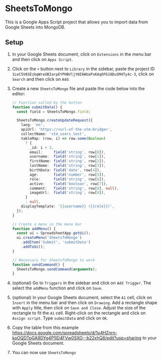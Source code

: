 # SheetsToMongo

This is a Google Apps Script project that allows you to import data from Google Sheets into MongoDB.

## Setup

1. In your Google Sheets document, click on `Extensions` in the menu bar and then click on `Apps Script`.

2. Click on the `+` button next to `Library` in the sidebar,
    paste the project ID `1LeC5V6SEzbqWreUBIarpEYPHBVljtNI6WUaPxKAqOF618DuSM4Ty4c-3`,
    click on `Search` and then click on `Add`.

3. Create a new `SheetsToMongo` file and paste the code below into the editor:

    ```typescript
    // Function called by the button
    function submitData() {
      const field = SheetsToMongo.field;

      SheetsToMongo.createUpdateRequest({
        lang: 'en',
        apiUrl: 'https://<url-of-the-stm-bridge>',
        collectName: 'stm_users_test',
        tableMap: (row, i) => row.some(Boolean)
          ? {
            _id: i + 3,
            email:     field('string', row[0]),
            username:  field('string', row[1]),
            firstName: field('string', row[2]),
            lastName:  field('string', row[3]),
            birthData: field('date', row[4]),
            age:       field('number', row[5]),
            role:      field('string', row[6]),
            active:    field('boolean', row[7]),
            comment:   field('string', row[8], null),
            imageUrl:  field('string', row[9]),
          }
          : null,
        displayTemplate: '{{username}} ({{role}})',
      });
    }

    // Create a menu in the menu bar
    function addMenu() {
      const ui = SpreadsheetApp.getUi();
      ui.createMenu('SheetsToMongo')
        .addItem('Submit', 'submitData')
        .addToUi();
    }

    // Necessary for SheetsToMongo to work
    function sendCommand() {
      SheetsToMongo.sendCommand(arguments);
    }
    ```

4. (optional) Go to `Triggers` in the sidebar and click on `Add Trigger`. The select the `addMenu` function and click on `Save`.

5. (optional) In your Google Sheets document, select the `A1` cell, click on `Insert` in the menu bar and then click on `Drawing`.
Add a rectangle shape with `Apply` title, then click on `Save and Close`.
Adjust the size of the rectangle to fit the `A1` cell.
Right-click on the rectangle and click on `Assign script`.
Type `submitData` and click on `OK`.

6. Copy the table from this example <https://docs.google.com/spreadsheets/d/1u4HZnrn-koOQDTpGA9DYg4P1ID4FVw0SXO--b22xhQ8/edit?usp=sharing> to your Google Sheets document.

7. You can now use `SheetsToMongo`
